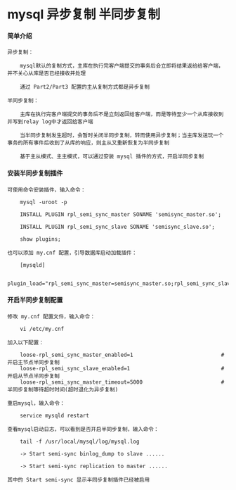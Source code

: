 
# mysql  异步复制  半同步复制

#### 简单介绍

	异步复制：
		
		mysql默认的复制方式，主库在执行完客户端提交的事务后会立即将结果返给给客户端，并不关心从库是否已经接收并处理
		
		通过 Part2/Part3 配置的主从复制方式都是异步复制
		
	半同步复制：
		
		主库在执行完客户端提交的事务后不是立刻返回给客户端，而是等待至少一个从库接收到并写到relay log中才返回给客户端
		
		当半同步复制发生超时，会暂时关闭半同步复制，转而使用异步复制；当主库发送玩一个事务的所有事件后收到了从库的响应，则主从又重新恢复为半同步复制
		
		基于主从模式、主主模式，可以通过安装 mysql 插件的方式，开启半同步复制

#### 安装半同步复制插件
		
	可使用命令安装插件，输入命令：
		
		mysql -uroot -p
		
		INSTALL PLUGIN rpl_semi_sync_master SONAME 'semisync_master.so';
		
		INSTALL PLUGIN rpl_semi_sync_slave SONAME 'semisync_slave.so';
		
		show plugins;
	
	也可以添加 my.cnf 配置，引导数据库启动加载插件：
		
		[mysqld]
		
		plugin_load="rpl_semi_sync_master=semisync_master.so;rpl_semi_sync_slave=semisync_slave.so"
	
#### 开启半同步复制配置

	修改 my.cnf 配置文件，输入命令：
		
		vi /etc/my.cnf
	
	加入以下配置：
		
		loose-rpl_semi_sync_master_enabled=1                            #开启主节点半同步复制
		loose-rpl_semi_sync_slave_enabled=1                             #开启从节点半同步复制
		loose-rpl_semi_sync_master_timeout=5000                         #半同步复制等待超时时间(超时退化为异步复制)
	
	重启mysql，输入命令：
	
		service mysqld restart
	
	查看mysql启动日志，可以看到是否开启半同步复制，输入命令：
		
		tail -f /usr/local/mysql/log/mysql.log
		
		-> Start semi-sync binlog_dump to slave ......
		
		-> Start semi-sync replication to master ......
	
	其中的 Start semi-sync 显示半同步复制插件已经被启用


